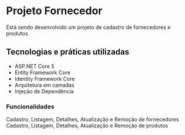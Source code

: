 <h1>Projeto Fornecedor</h1>
<p>Está sendo desenvolvido um projeto de cadastro de fornecedores e produtos.</p>

<h2>Tecnologias e práticas utilizadas</h2>

<ul>
<li>ASP.NET Core 5</li>
<li>Entity Framework Core</li>
<li>Identity Framework Core</li>
<li>Arquitetura em camadas</li>
<li>Injeção de Dependência</li>
</ul>

<h3>Funcionalidades</h3>
Cadastro, Listagem, Detalhes, Atualização e Remoção de fornecedores </br>
Cadastro, Listagem, Detalhes, Atualização e Remoção de produtos
